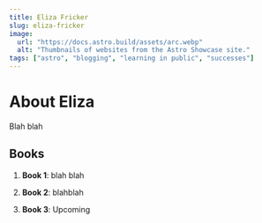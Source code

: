 ```yaml
---
title: Eliza Fricker
slug: eliza-fricker
image:
  url: "https://docs.astro.build/assets/arc.webp"
  alt: "Thumbnails of websites from the Astro Showcase site."
tags: ["astro", "blogging", "learning in public", "successes"]
---
```


# About Eliza

Blah blah

## Books

1. **Book 1**: blah blah

2. **Book 2**: blahblah

3. **Book 3**: Upcoming
